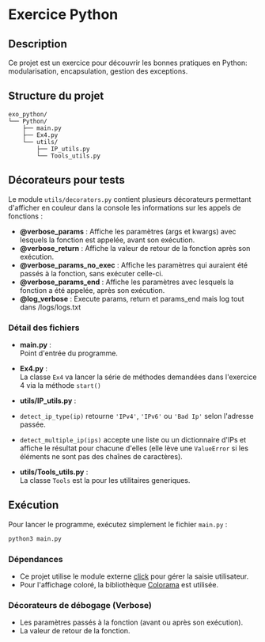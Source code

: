 # Exercice Python

## Description

Ce projet est un exercice pour découvrir les bonnes pratiques en Python: modularisation, encapsulation, gestion des exceptions.

## Structure du projet

```
exo_python/
└── Python/
    ├── main.py
    ├── Ex4.py
    └── utils/
        ├── IP_utils.py
        └── Tools_utils.py
```

## Décorateurs pour tests

Le module `utils/decorators.py` contient plusieurs décorateurs permettant d'afficher en couleur dans la console les informations sur les appels de fonctions :


- **@verbose_params** : Affiche les paramètres (args et kwargs) avec lesquels la fonction est appelée, avant son exécution.
- **@verbose_return** : Affiche la valeur de retour de la fonction après son exécution.
- **@verbose_params_no_exec** : Affiche les paramètres qui auraient été passés à la fonction, sans exécuter celle-ci.
- **@verbose_params_end** : Affiche les paramètres avec lesquels la fonction a été appelée, après son exécution.
- **@log_verbose** : Execute params, return et params_end mais log tout dans /logs/logs.txt

### Détail des fichiers

- **main.py** :  
Point d'entrée du programme.

- **Ex4.py** :  
La classe `Ex4` va lancer la série de méthodes demandées dans l'exercice 4 via la méthode `start()`

- **utils/IP_utils.py** :    
- `detect_ip_type(ip)` retourne `'IPv4'`, `'IPv6'` ou `'Bad Ip'` selon l'adresse passée.  
- `detect_multiple_ip(ips)` accepte une liste ou un dictionnaire d'IPs et affiche le résultat pour chacune d'elles (elle lève une `ValueError` si les éléments ne sont pas des chaînes de caractères).

- **utils/Tools_utils.py** :  
La classe `Tools` est la pour les utilitaires generiques.
## Exécution

Pour lancer le programme, exécutez simplement le fichier `main.py` :

```bash
python3 main.py
```

### Dépendances

- Ce projet utilise le module externe [click](https://pypi.org/project/click/) pour gérer la saisie utilisateur.
- Pour l'affichage coloré, la bibliothèque [Colorama](https://pypi.org/project/colorama/) est utilisée.

### Décorateurs de débogage (Verbose)


- Les paramètres passés à la fonction (avant ou après son exécution).
- La valeur de retour de la fonction.